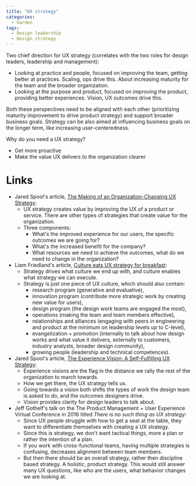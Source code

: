 ```yaml
---
title: "UX strategy"
categories:
  - Garden
tags:
  - Design leadership
  - Design strategy
---
```


Two chief direction for UX strategy (correlates with the two roles for design leaders, leadership and management):

 - Looking at practice and people, focused on improving the team, getting better at practices. Scaling, ops drive this. About increasing maturity for the team and the broader organization.
 - Looking at the purpose and product, focused on improving the product, providing better experiences. Vision, UX outcomes drive this.

Both these perspectives need to be aligned with each other (prioritizing maturity improvement to drive product strategy) and support broader business goals. Strategy can be also aimed at influencing business goals on the longer term, like increasing user-centeredness.

Why do you need a UX strategy?

 - Get more proactive
 - Make the value UX delivers to the organization clearer

# Links

 - Jared Spool's article, [The Making of an Organization-Changing UX Strategy](https://medium.com/@jmspool/the-making-of-an-organization-changing-ux-strategy-88135de43ab3):
   - UX strategy creates value by improving the UX of a product or service. There are other types of strategies that create value for the organization.
   - Three components:
     - What's the improved experience for our users, the specific outcomes we are going for?
     - What's the increased benefit for the company?
     - What resources we need to achieve the outcomes, what do we need to change in the organization?
 - Liam Friedland's article, [Culture eats UX strategy for breakfast](https://interactions.acm.org/archive/view/september-october-2019/culture-eats-ux-strategy-for-breakfast):
   - Strategy drives what culture we end up with, and culture enables what strategy we can execute.
   - Strategy is just one piece of UX culture, which should also contain:
     - research program (generative and evaluative),
     - innovation program (contribute more strategic work by creating new value for users),
     - design program (the design work teams are engaged the most),
     - operations (making the team and team members effective),
     - relationships and alliances (engaging with peers in engineering and product at the minimum on leadership levels up to C-level),
     - evangelization + promotion (internally to talk about how design works and what value it delivers, externally to customers, industry analysts, broader design community),
     - growing people (leadership and technical competences).
 - Jared Spool's article, [The Experience Vision: A Self-Fulfilling UX Strategy](https://articles.uie.com/the-experience-vision-a-self-fulfilling-ux-strategy/):
   - Experience visions are the flag in the distance we rally the rest of the organization to march towards.
   - How we get there, the UX strategy tells us.
   - Going towards a vision both shifts the types of work the design team is asked to do, and the outcomes designers drive.
   - Vision provides clarity for design leaders to talk about.
 - Jeff Gothelf's talk on the The Product Management + User Experience Virtual Conference in 2016 titled *There is no such thing as UX strategy*:
   - Since UX people struggle with how to get a seat at the table, they want to differentiate themselves with creating a UX strategy.
   - Since this is strategy, we don't want tactical things, more a plan or rather the intention of a plan.
   - If you work with cross-functional teams, having multiple strategies is confusing, decreases alignment between team members.
   - But then there should be an overall strategy, rather then discipline based strategy. A holistic, product strategy. This would still answer many UX questions, like who are the users, what behavior changes we are looking at.
